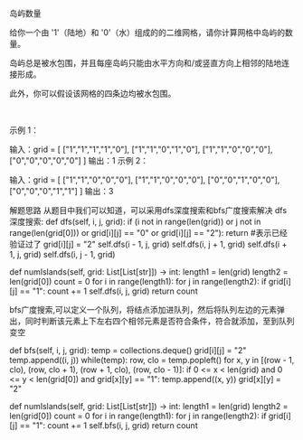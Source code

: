 岛屿数量

给你一个由 '1'（陆地）和 '0'（水）组成的的二维网格，请你计算网格中岛屿的数量。

岛屿总是被水包围，并且每座岛屿只能由水平方向和/或竖直方向上相邻的陆地连接形成。

此外，你可以假设该网格的四条边均被水包围。

 

示例 1：

输入：grid = [
  ["1","1","1","1","0"],
  ["1","1","0","1","0"],
  ["1","1","0","0","0"],
  ["0","0","0","0","0"]
]
输出：1
示例 2：

输入：grid = [
  ["1","1","0","0","0"],
  ["1","1","0","0","0"],
  ["0","0","1","0","0"],
  ["0","0","0","1","1"]
]
输出：3

解题思路
从题目中我们可以知道，可以采用dfs深度搜索和bfs广度搜索解决
dfs深度搜索:
def dfs(self, i, j, grid):
	if (i not in range(len(grid)) or j not in range(len(grid[0])) or grid[i][j] == "0" or grid[i][j] == "2"):
    	return
        #表示已经验证过了
        grid[i][j] = "2"
        self.dfs(i - 1, j, grid)
        self.dfs(i, j + 1, grid) 
        self.dfs(i + 1, j, grid)
        self.dfs(i, j - 1, grid)

def numIslands(self, grid: List[List[str]]) -> int:
	length1 = len(grid)
    length2 = len(grid[0])
    count = 0
    for i in range(length1):
  		for j in range(length2):
        	if grid[i][j] == "1":
            	count += 1
                self.dfs(i, j, grid)
    return count
    
bfs广度搜索,可以定义一个队列，将结点添加进队列，然后将队列左边的元素弹出，同时判断该元素上下左右四个相邻元素是否符合条件，符合就添加，至到队列变空

def bfs(self, i, j, grid):
	temp = collections.deque()
    grid[i][j] = "2"
    temp.append((i, j))
    while(temp):
    	row, clo = temp.popleft()
        for x, y in [(row - 1, clo), (row, clo + 1), (row + 1, clo), (row, clo - 1)]:
        	if 0 <= x < len(grid) and 0 <= y < len(grid[0]) and grid[x][y] == "1":
            	temp.append((x, y))
                grid[x][y] = "2"

def numIslands(self, grid: List[List[str]]) -> int:
	length1 = len(grid)
    length2 = len(grid[0])
    count = 0
    for i in range(length1):
  		for j in range(length2):
        	if grid[i][j] == "1":
            	count += 1
                self.bfs(i, j, grid)
    return count
	



